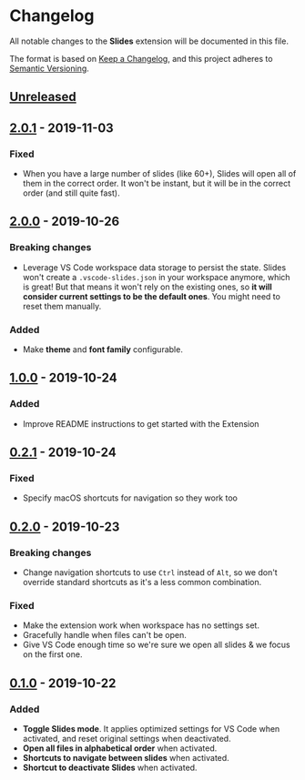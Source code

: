 # Changelog

All notable changes to the **Slides** extension will be documented in this file.

The format is based on [Keep a Changelog](https://keepachangelog.com/en/1.0.0/),
and this project adheres to [Semantic Versioning](https://semver.org/spec/v2.0.0.html).

## [Unreleased]

## [2.0.1] - 2019-11-03

### Fixed

- When you have a large number of slides (like 60+), Slides will open all of them in the correct order. It won't be instant, but it will be in the correct order (and still quite fast).

## [2.0.0] - 2019-10-26

### Breaking changes

- Leverage VS Code workspace data storage to persist the state. Slides won't create a `.vscode-slides.json` in your workspace anymore, which is great! But that means it won't rely on the existing ones, so **it will consider current settings to be the default ones**. You might need to reset them manually.

### Added

- Make **theme** and **font family** configurable.

## [1.0.0] - 2019-10-24

### Added

- Improve README instructions to get started with the Extension

## [0.2.1] - 2019-10-24

### Fixed

- Specify macOS shortcuts for navigation so they work too

## [0.2.0] - 2019-10-23

### Breaking changes

- Change navigation shortcuts to use `Ctrl` instead of `Alt`, so we don't override standard shortcuts as it's a less common combination.

### Fixed

- Make the extension work when workspace has no settings set.
- Gracefully handle when files can't be open.
- Give VS Code enough time so we're sure we open all slides & we focus on the first one.

## [0.1.0] - 2019-10-22

### Added

- **Toggle Slides mode**. It applies optimized settings for VS Code when activated, and reset original settings when deactivated.
- **Open all files in alphabetical order** when activated.
- **Shortcuts to navigate between slides** when activated.
- **Shortcut to deactivate Slides** when activated.

[unreleased]: https://github.com/nicoespeon/vscode-slides/compare/2.0.1...HEAD
[2.0.1]: https://github.com/nicoespeon/vscode-slides/compare/2.0.0...2.0.1
[2.0.0]: https://github.com/nicoespeon/vscode-slides/compare/1.0.0...2.0.0
[1.0.0]: https://github.com/nicoespeon/vscode-slides/compare/0.2.1...1.0.0
[0.2.1]: https://github.com/nicoespeon/vscode-slides/compare/0.2.0...0.2.1
[0.2.0]: https://github.com/nicoespeon/vscode-slides/compare/0.1.0...0.2.0
[0.1.0]: https://github.com/nicoespeon/vscode-slides/compare/8fdc599d586b5ad4614d038d232c840eeebe2412...0.1.0
